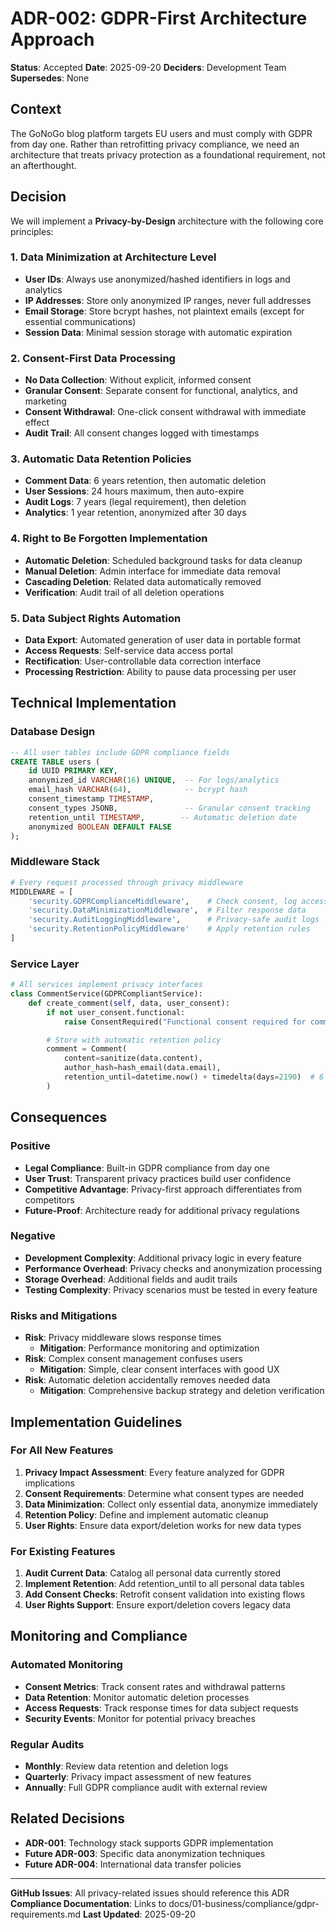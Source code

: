 # ADR-002: GDPR-First Architecture Approach

**Status**: Accepted
**Date**: 2025-09-20
**Deciders**: Development Team
**Supersedes**: None

## Context

The GoNoGo blog platform targets EU users and must comply with GDPR from day one. Rather than retrofitting privacy compliance, we need an architecture that treats privacy protection as a foundational requirement, not an afterthought.

## Decision

We will implement a **Privacy-by-Design** architecture with the following core principles:

### 1. Data Minimization at Architecture Level
- **User IDs**: Always use anonymized/hashed identifiers in logs and analytics
- **IP Addresses**: Store only anonymized IP ranges, never full addresses
- **Email Storage**: Store bcrypt hashes, not plaintext emails (except for essential communications)
- **Session Data**: Minimal session storage with automatic expiration

### 2. Consent-First Data Processing
- **No Data Collection**: Without explicit, informed consent
- **Granular Consent**: Separate consent for functional, analytics, and marketing
- **Consent Withdrawal**: One-click consent withdrawal with immediate effect
- **Audit Trail**: All consent changes logged with timestamps

### 3. Automatic Data Retention Policies
- **Comment Data**: 6 years retention, then automatic deletion
- **User Sessions**: 24 hours maximum, then auto-expire
- **Audit Logs**: 7 years (legal requirement), then deletion
- **Analytics**: 1 year retention, anonymized after 30 days

### 4. Right to Be Forgotten Implementation
- **Automatic Deletion**: Scheduled background tasks for data cleanup
- **Manual Deletion**: Admin interface for immediate data removal
- **Cascading Deletion**: Related data automatically removed
- **Verification**: Audit trail of all deletion operations

### 5. Data Subject Rights Automation
- **Data Export**: Automated generation of user data in portable format
- **Access Requests**: Self-service data access portal
- **Rectification**: User-controllable data correction interface
- **Processing Restriction**: Ability to pause data processing per user

## Technical Implementation

### Database Design
```sql
-- All user tables include GDPR compliance fields
CREATE TABLE users (
    id UUID PRIMARY KEY,
    anonymized_id VARCHAR(16) UNIQUE,  -- For logs/analytics
    email_hash VARCHAR(64),            -- bcrypt hash
    consent_timestamp TIMESTAMP,
    consent_types JSONB,               -- Granular consent tracking
    retention_until TIMESTAMP,        -- Automatic deletion date
    anonymized BOOLEAN DEFAULT FALSE
);
```

### Middleware Stack
```python
# Every request processed through privacy middleware
MIDDLEWARE = [
    'security.GDPRComplianceMiddleware',    # Check consent, log access
    'security.DataMinimizationMiddleware',  # Filter response data
    'security.AuditLoggingMiddleware',      # Privacy-safe audit logs
    'security.RetentionPolicyMiddleware'    # Apply retention rules
]
```

### Service Layer
```python
# All services implement privacy interfaces
class CommentService(GDPRCompliantService):
    def create_comment(self, data, user_consent):
        if not user_consent.functional:
            raise ConsentRequired("Functional consent required for comments")

        # Store with automatic retention policy
        comment = Comment(
            content=sanitize(data.content),
            author_hash=hash_email(data.email),
            retention_until=datetime.now() + timedelta(days=2190)  # 6 years
        )
```

## Consequences

### Positive
- **Legal Compliance**: Built-in GDPR compliance from day one
- **User Trust**: Transparent privacy practices build user confidence
- **Competitive Advantage**: Privacy-first approach differentiates from competitors
- **Future-Proof**: Architecture ready for additional privacy regulations

### Negative
- **Development Complexity**: Additional privacy logic in every feature
- **Performance Overhead**: Privacy checks and anonymization processing
- **Storage Overhead**: Additional fields and audit trails
- **Testing Complexity**: Privacy scenarios must be tested in every feature

### Risks and Mitigations
- **Risk**: Privacy middleware slows response times
  - **Mitigation**: Performance monitoring and optimization
- **Risk**: Complex consent management confuses users
  - **Mitigation**: Simple, clear consent interfaces with good UX
- **Risk**: Automatic deletion accidentally removes needed data
  - **Mitigation**: Comprehensive backup strategy and deletion verification

## Implementation Guidelines

### For All New Features
1. **Privacy Impact Assessment**: Every feature analyzed for GDPR implications
2. **Consent Requirements**: Determine what consent types are needed
3. **Data Minimization**: Collect only essential data, anonymize immediately
4. **Retention Policy**: Define and implement automatic cleanup
5. **User Rights**: Ensure data export/deletion works for new data types

### For Existing Features
1. **Audit Current Data**: Catalog all personal data currently stored
2. **Implement Retention**: Add retention_until to all personal data tables
3. **Add Consent Checks**: Retrofit consent validation into existing flows
4. **User Rights Support**: Ensure export/deletion covers legacy data

## Monitoring and Compliance

### Automated Monitoring
- **Consent Metrics**: Track consent rates and withdrawal patterns
- **Data Retention**: Monitor automatic deletion processes
- **Access Requests**: Track response times for data subject requests
- **Security Events**: Monitor for potential privacy breaches

### Regular Audits
- **Monthly**: Review data retention and deletion logs
- **Quarterly**: Privacy impact assessment of new features
- **Annually**: Full GDPR compliance audit with external review

## Related Decisions

- **ADR-001**: Technology stack supports GDPR implementation
- **Future ADR-003**: Specific data anonymization techniques
- **Future ADR-004**: International data transfer policies

---

**GitHub Issues**: All privacy-related issues should reference this ADR
**Compliance Documentation**: Links to docs/01-business/compliance/gdpr-requirements.md
**Last Updated**: 2025-09-20